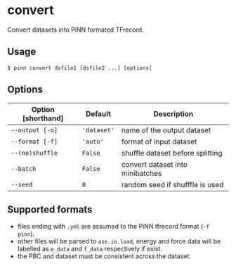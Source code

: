 # convert

Convert datasets into PiNN formated TFrecord.

## Usage

```
$ pinn convert dsfile1 [dsfile2 ...] [options]
```

## Options

| Option [shorthand] | Default     | Description                      |
|--------------------|-------------|----------------------------------|
| `--output [-o]`    | `'dataset'` | name of the output dataset       |
| `--format [-f]`    | `'auto'`    | format of input dataset          |
| `--(no)shuffle`    | `False`     | shuffle dataset before splitting |
| `--batch`          | `False`     | convert dataset into minibatches |
| `--seed`           | `0`         | random seed if shufffle is used  |

## Supported formats

- files ending with `.yml` are assumed to the PiNN tfrecord format (`-f pinn`).
- other files will be parsed to `ase.io.load`, energy and force data will be
  labelled as `e_data` and `f_data` respectively if exist.
- the PBC and dataset must be consistent across the dataset.

